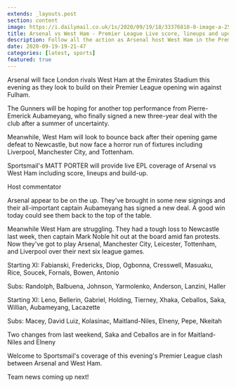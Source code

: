 ```yaml
---
extends: _layouts.post
section: content
image: https://i.dailymail.co.uk/1s/2020/09/19/18/33376810-0-image-a-25_1600535077006.jpg 
title: Arsenal vs West Ham - Premier League Live score, lineups and updates 
description: Follow all the action as Arsenal host West Ham in the Premier League. Sportsmails MATT PORTER will provide live coverage, including score, lineups, and build-up. 
date: 2020-09-19-19-21-47 
categories: [latest, sports] 
featured: true 
--- 
```

Arsenal will face London rivals West Ham at the Emirates Stadium this evening as they look to build on their Premier League opening win against Fulham. 

The Gunners will be hoping for another top performance from Pierre-Emerick Aubameyang, who finally signed a new three-year deal with the club after a summer of uncertainty.  

Meanwhile, West Ham will look to bounce back after their opening game defeat to Newcastle, but now face a horror run of fixtures including Liverpool, Manchester City, and Tottenham. 

Sportsmail's MATT PORTER will provide live EPL coverage of Arsenal vs West Ham including score, lineups and build-up.

Host commentator

Arsenal appear to be on the up. They've brought in some new signings and their all-important captain Aubameyang has signed a new deal. A good win today could see them back to the top of the table. 

Meanwhile West Ham are struggling. They had a tough loss to Newcastle last week, then captain Mark Noble hit out at the board amid fan protests. Now they've got to play Arsenal, Manchester City, Leicester, Tottenham, and Liverpool over their next six league games. 

Starting XI: Fabianski, Fredericks, Diop, Ogbonna, Cresswell, Masuaku, Rice, Soucek, Fornals, Bowen, Antonio

Subs: Randolph, Balbuena, Johnson, Yarmolenko, Anderson, Lanzini, Haller

Starting XI: Leno, Bellerin, Gabriel, Holding, Tierney, Xhaka, Ceballos, Saka, Willian, Aubameyang, Lacazette

Subs: Macey, David Luiz, Kolasinac, Maitland-Niles, Elneny, Pepe, Nkeitah

Two changes from last weekend, Saka and Ceballos are in for Maitland-Niles and Elneny

Welcome to Sportsmail's coverage of this evening's Premier League clash between Arsenal and West Ham.

Team news coming up next!

